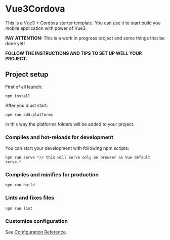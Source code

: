 # Vue3Cordova

This is a Vue3 + Cordova starter template. You can use it to start build you mobile application with power of Vue3.

**PAY ATTENTION:**  This is a work in progress project and some things that be done yet!

**FOLLOW THE INSTRUCTIONS AND TIPS TO SET UP WELL YOUR PROJECT.**


## Project setup
First of all launch:

```
npm install
```

After you must start:

```
npm run add:platforms
```

In this way the platforms folders will be added to your project.


### Compiles and hot-reloads for development

You can start your development with following npm scripts:

```
npm run serve *// this will serve only on browser as Vue default serve.*
```

### Compiles and minifies for production
```
npm run build
```

### Lints and fixes files
```
npm run lint
```

### Customize configuration
See [Configuration Reference](https://cli.vuejs.org/config/).
